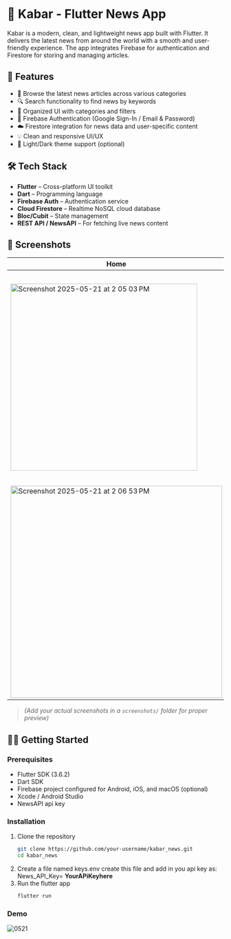 # 📰 Kabar - Flutter News App

Kabar is a modern, clean, and lightweight news app built with Flutter. It delivers the latest news from around the world with a smooth and user-friendly experience. The app integrates Firebase for authentication and Firestore for storing and managing articles.

## 🚀 Features

- 🧭 Browse the latest news articles across various categories
- 🔍 Search functionality to find news by keywords
- 📂 Organized UI with categories and filters
- 🔐 Firebase Authentication (Google Sign-In / Email & Password)
- ☁️ Firestore integration for news data and user-specific content
- 💡 Clean and responsive UI/UX
- 🌙 Light/Dark theme support (optional)

## 🛠️ Tech Stack

- **Flutter** – Cross-platform UI toolkit
- **Dart** – Programming language
- **Firebase Auth** – Authentication service
- **Cloud Firestore** – Realtime NoSQL cloud database
- **Bloc/Cubit** – State management
- **REST API / NewsAPI** – For fetching live news content

## 📸 Screenshots

| Home | Article | Search |
|------|---------|--------|
| <img width="434" alt="Screenshot 2025-05-21 at 2 05 03 PM" src="https://github.com/user-attachments/assets/aa283e9f-f0af-415f-bda6-a04ec86c1805" />| <img width="492" alt="Screenshot 2025-05-21 at 2 06 11 PM" src="https://github.com/user-attachments/assets/9c8e9064-0ae0-452e-9f18-6d436b638fce" />
|<img width="492" alt="Screenshot 2025-05-21 at 2 06 53 PM" src="https://github.com/user-attachments/assets/817a16a4-49cf-4f83-a8fe-b6e6bd7872d2" /> |

> *(Add your actual screenshots in a `screenshots/` folder for proper preview)*

## 🧑‍💻 Getting Started

### Prerequisites

- Flutter SDK (3.6.2)
- Dart SDK
- Firebase project configured for Android, iOS, and macOS (optional)
- Xcode / Android Studio
- NewsAPI api key

### Installation

1. Clone the repository
   ```bash
   git clone https://github.com/your-username/kabar_news.git
   cd kabar_news
   ```
2. Create a file named keys.env
   create this file and add in you api key as:
   News_API_Key= **YourAPiKeyhere**
3. Run the flutter app
   ```bash
   flutter run
   ```
### Demo
![0521](https://github.com/user-attachments/assets/32cc14f0-2dd3-4546-9964-cee8c5d08d39)

   
